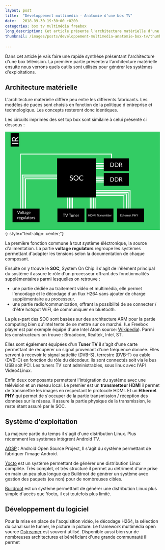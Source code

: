 ```yaml
---
layout: post
title:  "Développement multimédia - Anatomie d'une box TV"
date:   2018-09-30 19:30:00 +0200
categories: box tv multimédia freebox
long_description: Cet article présente l'architecture matérielle d'une box télévision, nous verrons également les utilitaires qui sont utilisés pour générer une distribution.
thumbnail: /images/posts/developpement-multimedia-anatomie-box-tv/thumbnail.png

---
```


Dans cet article je vais faire une rapide synthèse présentant l'architecture d'une box télévision. La première partie présentera l'architecture matérielle ensuite nous verrons quels outils sont utilisés pour générer les systèmes d'exploitations.

## Architecture matérielle

L'architecture matérielle diffère peu entre les différents fabricants. Les modèles de puces sont choisis en fonction de la politique d'entreprise et technologique. Les concepts resteront donc identiques.

Les circuits imprimés des set top box sont similaire à celui présenté ci dessous :   

![](/images/posts/developpement-multimedia-anatomie-box-tv/board.png){: style="text-align: center;"}

La première fonction commune à tout système éléctronique, la source d'alimentation. La partie **voltage regulators** regroupe les systèmes permettant d'adapter les tensions selon la documentation de chaque composant.

Ensuite on y trouve le **SOC**, System On Chip il s'agit de l'élément principal du système il assure le rôle d'un processeur offrant des fonctionnalités supplémentaires parmi lesquelles on retrouve :
- une partie dédiée au traitement vidéo et multimédia, elle permet l'encodage et le décodage d'un flux H264 sans ajouter de charge supplémentaire au processeur.
- une partie radio/communication, offrant la possibilité de se connecter / d'être hotspot WIFI, de communiquer en bluetooth.

La plus-part des SOC sont basées sur des architecture ARM pour la partie computing bien qu'Intel tente de se mettre sur ce marché. (Le Freebox player est par exemple équipé d'une Intel Atom source: [Wikipedia](https://fr.wikipedia.org/wiki/Freebox)). Parmi les constructeurs on trouve : Broadcom, Realtek, Intel, ST.

Elles sont également équipées d'un **Tuner TV** il s'agit d'une carte permettant de récupérer un signal provenant d'une fréquence donnée. Elles servent à recevoir le signal sattelite (DVB-S), terrestre (DVB-T) ou cable (DVB-C) en fonction du rôle du décodeur. Ils sont connectés soit via le bus USB soit PCI. Les tuners TV sont administrables, sous linux avec l'API Video4Linux.

Enfin deux composants permettent l'intégration du système avec une télévision et un réseau local. Le premier est un **transmetteur HDMI** il permet de transmettre les images en respectant le protocole HDMI. Et un **Ethernet PHY** qui permet de s'occuper de la partie transmission / réception des données sur le réseau. Il assure la partie physique de la transmission, le reste étant assuré par le SOC.

## Système d'exploitation

La majeure partie du temps il s'agit d'une distribution Linux. Plus récemment les systèmes intègrent Android TV.

[AOSP](https://source.android.com/) : Android Open Source Project, Il s'agit du système permettant de fabriquer l'image Android.

[Yocto](https://www.yoctoproject.org/) est un système permettant de générer une distribution Linux complète. Très complet, et très structuré il permet au détriment d'une prise en main un peu plus longue que Buildroot de générer un système avec gestion des paquets (ou non) pour de nombreuses cibles.

[Buildroot](https://www.buildroot.org/)  est un système permettant de générer une distribution Linux  plus simple d'accès que Yocto, il est toutefois plus limité.  

## Développement du logiciel

Pour la mise en place de l'acquisition vidéo, le décodage H264, la sélection du canal sur le tunner, le picture in picture. Le framework multimédia open source  [Gstreamer](https://gstreamer.freedesktop.org/) est souvent utilisé. Disponible aussi bien sur de nombreuses architectures et bénéficiant d'une grande communauté il permet 

